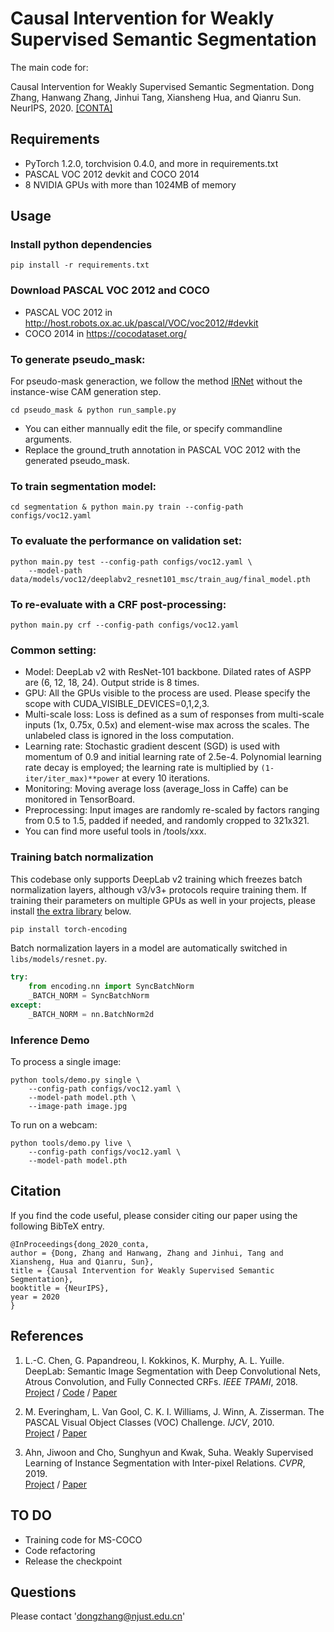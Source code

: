 # Causal Intervention for Weakly Supervised Semantic Segmentation 
The main code for:

Causal Intervention for Weakly Supervised Semantic Segmentation.
Dong Zhang, Hanwang Zhang, Jinhui Tang, Xiansheng Hua, and Qianru Sun.
NeurIPS, 2020. [[CONTA]](https://arxiv.org/abs/2009.12547)

## Requirements

* PyTorch 1.2.0, torchvision 0.4.0, and more in requirements.txt
* PASCAL VOC 2012 devkit and COCO 2014
* 8 NVIDIA GPUs with more than 1024MB of memory

## Usage

### Install python dependencies

```
pip install -r requirements.txt
```

### Download PASCAL VOC 2012 and COCO

* PASCAL VOC 2012 in http://host.robots.ox.ac.uk/pascal/VOC/voc2012/#devkit
* COCO 2014 in https://cocodataset.org/

### To generate pseudo_mask:

For pseudo-mask generaction, we follow the method [IRNet](https://arxiv.org/abs/1904.05044) without the instance-wise CAM generation step.

```
cd pseudo_mask & python run_sample.py
```
* You can either mannually edit the file, or specify commandline arguments.
* Replace the ground_truth annotation in PASCAL VOC 2012 with the generated pseudo_mask.

### To train segmentation model:

```
cd segmentation & python main.py train --config-path configs/voc12.yaml
```

### To evaluate the performance on validation set:

```
python main.py test --config-path configs/voc12.yaml \
    --model-path data/models/voc12/deeplabv2_resnet101_msc/train_aug/final_model.pth
```

### To re-evaluate with a CRF post-processing:<br>

```
python main.py crf --config-path configs/voc12.yaml
```

### Common setting:

* Model: DeepLab v2 with ResNet-101 backbone. Dilated rates of ASPP are (6, 12, 18, 24). Output stride is 8 times.
* GPU: All the GPUs visible to the process are used. Please specify the scope with CUDA_VISIBLE_DEVICES=0,1,2,3.
* Multi-scale loss: Loss is defined as a sum of responses from multi-scale inputs (1x, 0.75x, 0.5x) and element-wise max across the scales. The unlabeled class is ignored in the loss computation.
* Learning rate: Stochastic gradient descent (SGD) is used with momentum of 0.9 and initial learning rate of 2.5e-4. Polynomial learning rate decay is employed; the learning rate is multiplied by ```(1-iter/iter_max)**power``` at every 10 iterations.
* Monitoring: Moving average loss (average_loss in Caffe) can be monitored in TensorBoard.
* Preprocessing: Input images are randomly re-scaled by factors ranging from 0.5 to 1.5, padded if needed, and randomly cropped to 321x321.
* You can find more useful tools in /tools/xxx.


### Training batch normalization

This codebase only supports DeepLab v2 training which freezes batch normalization layers, although
v3/v3+ protocols require training them. If training their parameters on multiple GPUs as well in your projects, please
install [the extra library](https://hangzhang.org/PyTorch-Encoding/) below.

```bash
pip install torch-encoding
```

Batch normalization layers in a model are automatically switched in ```libs/models/resnet.py```.

```python
try:
    from encoding.nn import SyncBatchNorm
    _BATCH_NORM = SyncBatchNorm
except:
    _BATCH_NORM = nn.BatchNorm2d
```

### Inference Demo

To process a single image:

```
python tools/demo.py single \
    --config-path configs/voc12.yaml \
    --model-path model.pth \
    --image-path image.jpg
```

To run on a webcam:

```
python tools/demo.py live \
    --config-path configs/voc12.yaml \
    --model-path model.pth
```

## Citation

If you find the code useful, please consider citing our paper using the following BibTeX entry.
```
@InProceedings{dong_2020_conta,
author = {Dong, Zhang and Hanwang, Zhang and Jinhui, Tang and Xiansheng, Hua and Qianru, Sun},
title = {Causal Intervention for Weakly Supervised Semantic Segmentation},
booktitle = {NeurIPS},
year = 2020
}
```

## References

1. L.-C. Chen, G. Papandreou, I. Kokkinos, K. Murphy, A. L. Yuille. DeepLab: Semantic Image
Segmentation with Deep Convolutional Nets, Atrous Convolution, and Fully Connected CRFs. *IEEE TPAMI*,
2018.<br>
[Project](http://liangchiehchen.com/projects/DeepLab.html) /
[Code](https://bitbucket.org/aquariusjay/deeplab-public-ver2) / 
[Paper](https://arxiv.org/abs/1606.00915)

2. M. Everingham, L. Van Gool, C. K. I. Williams, J. Winn, A. Zisserman. The PASCAL Visual Object
Classes (VOC) Challenge. *IJCV*, 2010.<br>
[Project](http://host.robots.ox.ac.uk/pascal/VOC) /
[Paper](http://host.robots.ox.ac.uk/pascal/VOC/pubs/everingham10.pdf)

3. Ahn, Jiwoon and Cho, Sunghyun and Kwak, Suha. Weakly Supervised Learning of Instance Segmentation with Inter-pixel Relations. *CVPR*, 2019.<br>
[Project](https://github.com/jiwoon-ahn/irn) /
[Paper](https://arxiv.org/abs/1904.05044)

## TO DO

* Training code for MS-COCO
* Code refactoring
* Release the checkpoint

## Questions

Please contact 'dongzhang@njust.edu.cn'